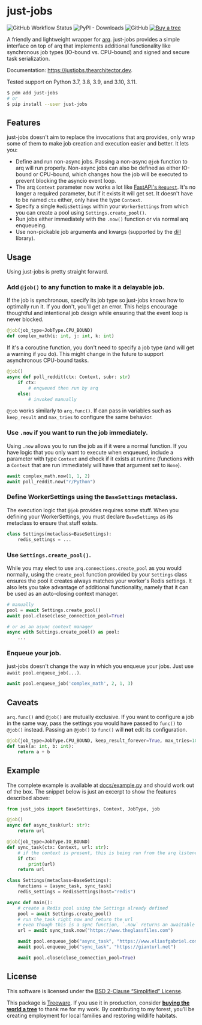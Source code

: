 # just-jobs

![GitHub Workflow Status](https://img.shields.io/github/actions/workflow/status/thearchitector/just-jobs/ci.yaml?label=tests&style=flat-square)
![PyPI - Downloads](https://img.shields.io/pypi/dw/just-jobs?style=flat-square)
![GitHub](https://img.shields.io/github/license/thearchitector/just-jobs?style=flat-square)
[![Buy a tree](https://img.shields.io/badge/Treeware-%F0%9F%8C%B3-lightgreen?style=flat-square)](https://ecologi.com/eliasgabriel?r=6128126916bfab8bd051026c)

A friendly and lightweight wrapper for [arq](https://arq-docs.helpmanual.io). just-jobs provides a simple interface on top of arq that implements additional functionality like synchronous job types (IO-bound vs. CPU-bound) and signed and secure task serialization.

Documentation: <https://justjobs.thearchitector.dev>.

Tested support on Python 3.7, 3.8, 3.9, and 3.10, 3.11.

```sh
$ pdm add just-jobs
# or
$ pip install --user just-jobs
```

## Features

just-jobs doesn't aim to replace the invocations that arq provides, only wrap some of them to make job creation and execution easier and better. It lets you:

- Define and run non-async jobs. Passing a non-async `@job` function to arq will run properly. Non-async jobs can also be defined as either IO-bound or CPU-bound, which changes how the job will be executed to prevent blocking the asyncio event loop.
- The arq `Context` parameter now works a lot like [FastAPI's `Request`](https://fastapi.tiangolo.com/advanced/using-request-directly/). It's no longer a required parameter, but if it exists it will get set. It doesn't have to be named `ctx` either, only have the type `Context`.
- Specify a single `RedisSettings` within your `WorkerSettings` from which you can create a pool using `Settings.create_pool()`.
- Run jobs either immediately with the `.now()` function or via normal arq enqueueing.
- Use non-pickable job arguments and kwargs (supported by the [dill](http://dill.rtfd.io/) library).

## Usage

Using just-jobs is pretty straight forward.

### Add `@job()` to any function to make it a delayable job.

If the job is synchronous, specify its job type so just-jobs knows how to optimally run it. If you don't, you'll get an error. This helps encourage thoughtful and intentional job design while ensuring that the event loop is never blocked.

```python
@job(job_type=JobType.CPU_BOUND)
def complex_math(i: int, j: int, k: int)
```

If it's a coroutine function, you don't need to specify a job type (and will get a warning if you do). This might change in the future to support asynchronous CPU-bound tasks.

```python
@job()
async def poll_reddit(ctx: Context, subr: str)
    if ctx:
        # enqueued then run by arq
    else:
        # invoked manually
```

`@job` works similarly to `arq.func()`. If can pass in variables such as `keep_result` and `max_tries` to configure the same behavior.

### Use `.now` if you want to run the job immediately.

Using `.now` allows you to run the job as if it were a normal function. If you have logic that you only want to execute when enqueued, include a parameter with type `Context` and check if it exists at runtime (functions with a `Context` that are run immediately will have that argument set to `None`).

```python
await complex_math.now(1, 1, 2)
await poll_reddit.now("r/Python")
```

### Define WorkerSettings using the `BaseSettings` metaclass.

The execution logic that `@job` provides requires some stuff. When you defining your WorkerSettings, you must declare `BaseSettings` as its metaclass to ensure that stuff exists.

```python
class Settings(metaclass=BaseSettings):
    redis_settings = ...
```

### Use `Settings.create_pool()`.

While you may elect to use `arq.connections.create_pool` as you would normally, using the `create_pool` function provided by your `Settings` class ensures the pool it creates always matches your worker's Redis settings. It also lets you take advantage of additional functionality, namely that it can be used as an auto-closing context manager.

```python
# manually
pool = await Settings.create_pool()
await pool.close(close_connection_pool=True)

# or as an async context manager
async with Settings.create_pool() as pool:
    ...
```

### Enqueue your job.

just-jobs doesn't change the way in which you enqueue your jobs. Just use `await pool.enqueue_job(...)`.

```python
await pool.enqueue_job('complex_math', 2, 1, 3)
```

## Caveats

`arq.func()` and `@job()` are mutually exclusive. If you want to configure a job in the same way, pass the settings you would have passed to `func()` to `@job()` instead. Passing an `@job()` to `func()` will **not** edit its configuration.

```python
@job(job_type=JobType.CPU_BOUND, keep_result_forever=True, max_tries=10)
def task(a: int, b: int):
    return a + b
```

## Example

The complete example is available at [docs/example.py](docs/example.py) and should work out of the box. The snippet below is just an excerpt to show the features described above:

```python
from just_jobs import BaseSettings, Context, JobType, job

@job()
async def async_task(url: str):
    return url

@job(job_type=JobType.IO_BOUND)
def sync_task(ctx: Context, url: str):
    # if the context is present, this is being run from the arq listener
    if ctx:
        print(url)
    return url

class Settings(metaclass=BaseSettings):
    functions = [async_task, sync_task]
    redis_settings = RedisSettings(host="redis")

async def main():
    # create a Redis pool using the Settings already defined
    pool = await Settings.create_pool()
    # run the_task right now and return the url
    # even though this is a sync function, `.now` returns an awaitable
    url = await sync_task.now("https://www.theglassfiles.com")

    await pool.enqueue_job("async_task", "https://www.eliasfgabriel.com")
    await pool.enqueue_job("sync_task", "https://gianturl.net")

    await pool.close(close_connection_pool=True)
```

## License

This software is licensed under the [BSD 2-Clause “Simplified” License](LICENSE).

This package is [Treeware](https://treeware.earth). If you use it in production, consider [**buying the world a tree**](https://ecologi.com/eliasgabriel?r=6128126916bfab8bd051026c) to thank me for my work. By contributing to my forest, you’ll be creating employment for local families and restoring wildlife habitats.

```

```
